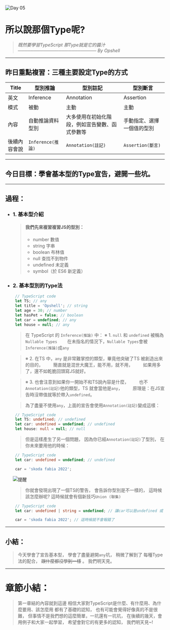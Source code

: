 ![Day 05](https://ithelp.ithome.com.tw/upload/images/20220905/20109918sHpZpZJ8qP.jpg)

# 所以說那個Type呢?
   > *既然要學習TypeScript*
   > *那Type就是它的醬汁*
   > *───────────────────────── By Opshell*

---
## 昨日重點複習：三種主要設定Type的方式

Title|型別推論|型別註記|型別斷言
-------------|-------------|-------------|-------------
英文|Inference|Annotation|Assertion
模式|被動|主動|主動
內容|自動推論資料型別|大多使用在初始化階段，例如宣告變數、函式參數等|手動指定、選擇一個值的型別
後續內容會說|`Inference(推論)`|`Annotation(註記)`|`Assertion(斷言)`

---
## 今日目標：學會基本型的Type宣告，避開一些坑。

---
## 過程：
- ### 1. 基本型介紹
   > #### 我們先來複習複習JS的型別：
   > - number 數值
   > - string 字串
   > - boolean 布林值
   > - null 查找不到物件
   > - undefined 未定義
   > - symbol（於 ES6 新定義）

- ### 2. 基本型別的Type法
   ```typescript
    // TypeScript code
    let TS; // any
    let title = 'Opshell'; // string
    let age = 30; // number
    let hasPet = false; // boolean
    let car = undefined; // any
    let house = null; // any
   ```
   > 在 TypeScript 的 `Inference(推論)` 中：
   > ※ 1. `null` 和 `undefined` 被稱為  `Nullable Types`
   > 　　在未指名的情況下，`Nullable Types`會被`Inference(推論)`成`any`

   > ※ 2. 在TS 中，`any` 是非常難掌控的類型，畢竟他突破了TS 被創造出來的目的，
   > 　　簡直就是混世大魔王，能不用，就不用，
   > 　　如果用多了，還不如乾脆回頭寫JS就好。

   > ※ 3. 也會注意到如果你一開始不和TS說內容是什麼，
   > 　　也不`Annotation(註記)`他的類型，TS 就會當他是`any`，
   > 　　原理是：在JS宣告時沒帶值就等於帶入`undefined`。

   > 為了盡量不使用`any`，上面的宣告會使用`Annotation(註記)`變成這樣：
   ```typescript
    // TypeScript code
    let TS: undefined; // undefined
    let car: undefined = undefined; // undefined
    let house: null = null; // null
   ```
   > 但是這樣產生了另一個問題，
   > 因為你已經`Annotation(註記)`了型別，
   > 在你未來要用他的時候：
   ```typescript
    // TypeScript code
    let car: undefined = undefined; // undefined

    car = 'skoda fabia 2022';
   ```
   ![提醒](https://ithelp.ithome.com.tw/upload/images/20220905/201099180RoTi6oSqJ.png)

   > 你就會發現出現了一個TS的警告，
   > 會告訴你型別是不一樣的，
   > 這時候該怎麼辦呢?
   > 這時候就會有個新技巧`Union (聯集)`
   ```typescript
    // TypeScript code
    let car: undefined | string = undefined; // 讓car可以是undefined 或 string

    car = 'skoda fabia 2022'; // 這時候就不會報錯了
   ```

---
## 小結：
   > 今天學會了宣告基本型，
   > 學會了盡量避開`any`坑，
   > 稍微了解到了 每種Type法的配合，
   > ~~跟什麼都沒學到一樣~~ 。
   > 我們明天見。

---
# 章節小結：
   > 第一章結的內容就到這邊
   > 相信大家對TypeScript是什麼、有什麼用、為什麼要用、該怎麼用
   > 都有了基礎的認知，
   > 也有可能會覺得好像真的不是很難，
   > 但事情不是我們想的這麼簡單，一坑還有一坑坑，
   > 在後續的幾天，會用例子和大家一起學習，
   > 希望會對它的有更多的認知，
   > 我們明天見~!
